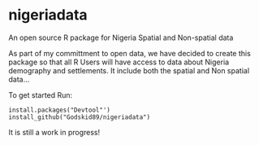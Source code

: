 # nigeriadata
An open source R package for Nigeria Spatial and Non-spatial data

As part of my committment to open data, we have decided to create this package so that all R Users will have access to data
about Nigeria demography and settlements. It include both the spatial and Non spatial data...

To get started Run:

```install.packages("Devtool"')``` <br>
```install_github("Godskid89/nigeriadata")```

It is still a work in progress!
